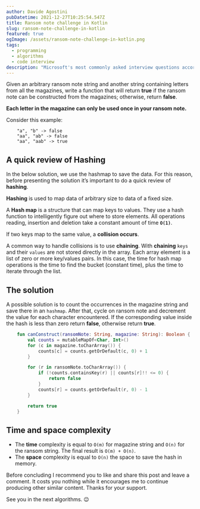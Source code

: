 ```yaml
---
author: Davide Agostini
pubDatetime: 2021-12-27T10:25:54.547Z
title: Ransom note challenge in Kotlin
slug: ransom-note-challenge-in-kotlin
featured: true
ogImage: /assets/ransom-note-challenge-in-kotlin.png
tags:
  - programming
  - algorithms
  - code interview
description: "Microsoft's most commonly asked interview questions according to LeetCode."
---
```


Given an arbitrary ransom note string and another string containing letters from all the magazines, write a function that will return **true** if the ransom note can be constructed from the magazines; otherwise, return **false**.

**Each letter in the magazine can only be used once in your ransom note.**

Consider this example:

```
    "a", "b" -> false
    "aa", "ab" -> false
    "aa", "aab" -> true
```

## A quick review of Hashing

In the below solution, we use the hashmap to save the data. For this reason, before presenting the solution it’s important to do a quick review of **hashing**.

**Hashing** is used to map data of arbitrary size to data of a fixed size.

A **Hash map** is a structure that can map keys to values. They use a hash function to intelligently figure out where to store elements. All operations reading, insertion and deletion take a constant amount of time **`O(1)`**.

If two keys map to the same value, a **collision occurs**.

A common way to handle collisions is to use **chaining**. With **chaining** `keys` and their `values` are not stored directly in the array. Each array element is a list of zero or more key/values pairs. In this case, the time for hash map operations is the time to find the bucket (constant time), plus the time to iterate through the list.

## The solution

A possible solution is to count the occurrences in the magazine string and save there in an `hashmap`. After that, cycle on ransom note and decrement the value for each character encountered. If the corresponding value inside the hash is less than zero return **false**, otherwise return **true**.

```kotlin
    fun canConstruct(ransomNote: String, magazine: String): Boolean {
        val counts = mutableMapOf<Char, Int>()
        for (c in magazine.toCharArray()) {
            counts[c] = counts.getOrDefault(c, 0) + 1
        }

        for (r in ransomNote.toCharArray()) {
            if (!counts.containsKey(r) || counts[r]!! <= 0) {
                return false
            }
            counts[r] = counts.getOrDefault(r, 0) - 1
        }

        return true
    }
```

## Time and space complexity

- The **time** complexity is equal to `O(m)` for magazine string and `O(n)` for the ransom string. The final result is `O(m) + O(n)`.
- The **space** complexity is equal to `O(n)` the space to save the hash in memory.

Before concluding I recommend you to like and share this post and leave a comment. It costs you nothing while it encourages me to continue producing other similar content. Thanks for your support.

See you in the next algorithms. 😉
